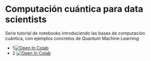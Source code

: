 # Computación cuántica para data scientists
Serie tutorial de notebooks introduciendo las bases de computación cuántica, con ejemplos concretos de Quantum Machine Learning

- 1[![Open In Colab](https://colab.research.google.com/assets/colab-badge.svg)](https://colab.research.google.com/drive/1PmdvN8yNvMZKARUev48Zc5d7Bzrfqqk9?usp=sharing)
- 2 [![Open In Colab](https://colab.research.google.com/assets/colab-badge.svg)](https://colab.research.google.com/drive/1poiAkSd7FsJ9vzaEHHnyHG6nGXlV0eCe?usp=sharing)
